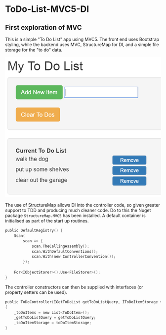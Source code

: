 # ToDo-List-MVC5-DI

## First exploration of MVC

This is a simple "To Do List" app using MVC5. The front end uses Bootstrap styling, while the backend uses MVC, StructureMap for DI, and a simple file storage for the "to do" data.

![alt text](ScreenShot.png "To Do List Screen Shot")

The use of StructureMap allows DI into the controller code, so given greater support to TDD and producing much cleaner code. Do to this the Nuget package `StructureMap.MVC5` has been installed. A default container is initialised as part of the start up routines.

```c
public DefaultRegistry() {
    Scan(
        scan => {
            scan.TheCallingAssembly();
            scan.WithDefaultConventions();
            scan.With(new ControllerConvention());
        });

    For<IObjectStorer>().Use<FileStorer>();
}
```

The controller constructors can then be supplied with interfaces (or property setters can be used).
```c
public ToDoController(IGetToDoList getToDoListQuery, IToDoItemStorage toDoItemStorage)
{
    _toDoItems = new List<ToDoItem>();
    _getToDoListQuery = getToDoListQuery;
    _toDoItemStorage = toDoItemStorage;
}
```

